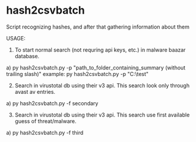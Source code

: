 # hash2csvbatch
Script recognizing hashes, and after that gathering information about them

USAGE:
1. To start normal search (not requring api keys, etc.) in malware baazar database.

a) py hash2csvbatch.py -p "path_to_folder_containing_summary (without trailing slash)"
example:
py hash2csvbatch.py -p "C:\\test"

2. Search in virustotal db using their v3 api. This search look only through avast av entries.

a) py hash2csvbatch.py -f secondary

3. Search in virustotal db using their v3 api. This search use first available guess of threat/malware.

a) py hash2csvbatch.py -f third
